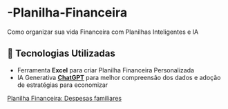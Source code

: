 # -Planilha-Financeira
 Como organizar sua vida Financeira com Planilhas Inteligentes e IA

## 🤖 Tecnologias Utilizadas
- Ferramenta **Excel** para criar Planilha Financeira Personalizada
- IA Generativa **[ChatGPT](https://chat.openai.com)** para melhor compreensão dos dados e adoção de estratégias para economizar

[Planilha Financeira: Despesas familiares](https://github.com/LILIAN2301/-Planilha-Financeira/blob/main/Despesas%20familiares.xlsx)
